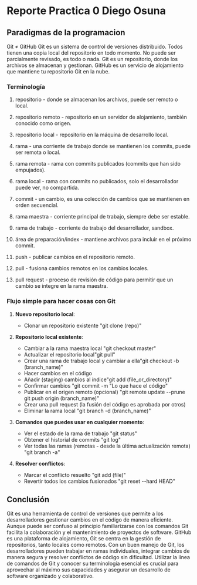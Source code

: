 # Reporte Practica 0 Diego Osuna
## Paradigmas de la programacion


Git ≠ GitHub
Git es un sistema de control de versiones distribuido. Todos tienen una copia local del repositorio en todo momento. No puede ser parcialmente revisado, es todo o nada.
Git es un repositorio, donde los archivos se almacenan y gestionan. GitHub es un servicio de alojamiento que mantiene tu repositorio Git en la nube.
### Terminología

1. repositorio - donde se almacenan los archivos, puede ser remoto o local.

2. repositorio remoto - repositorio en un servidor de alojamiento, también conocido como origen.

3. repositorio local - repositorio en la máquina de desarrollo local.

4. rama - una corriente de trabajo donde se mantienen los commits, puede ser remota o local.

5. rama remota - rama con commits publicados (commits que han sido empujados).

6. rama local - rama con commits no publicados, solo el desarrollador puede ver, no compartida.

7. commit - un cambio, es una colección de cambios que se mantienen en orden secuencial.

8. rama maestra - corriente principal de trabajo, siempre debe ser estable.

9. rama de trabajo - corriente de trabajo del desarrollador, sandbox.

10. área de preparación/index - mantiene archivos para incluir en el próximo commit.

11. push - publicar cambios en el repositorio remoto.

12. pull - fusiona cambios remotos en los cambios locales.

13. pull request - proceso de revisión de código para permitir que un cambio se integre en la rama maestra.
    
### Flujo simple para hacer cosas con Git

1. **Nuevo repositorio local**:
   - Clonar un repositorio existente "git clone (repo)"
2. **Repositorio local existente**:
   - Cambiar a la rama maestra local "git checkout master"
   - Actualizar el repositorio local"git pull"
   - Crear una rama de trabajo local y cambiar a ella"git checkout -b (branch_name)"
   - Hacer cambios en el código
   - Añadir (staging) cambios al índice"git add (file_or_directory)"
   - Confirmar cambios "git commit -m "Lo que hace el código"
   - Publicar en el origen remoto (opcional) "git remote update --prune git push origin (branch_name)"
   - Crear una pull request (la fusión del código es aprobada por otros)
   - Eliminar la rama local "git branch -d (branch_name)"
  
3. **Comandos que puedes usar en cualquier momento**:
   - Ver el estado de la rama de trabajo "git status"
   - Obtener el historial de commits "git log"
   - Ver todas las ramas (remotas - desde la última actualización remota) "git branch -a"

4. **Resolver conflictos**:
   - Marcar el conflicto resuelto "git add (file)"
   - Revertir todos los cambios fusionados "git reset --hard HEAD"


## Conclusión

Git es una  herramienta de control de versiones que permite a los desarrolladores gestionar cambios en el código de manera eficiente. Aunque puede ser confuso al principio familiarizarse con los comandos  Git facilita la colaboración y el mantenimiento de proyectos de software.
 GitHub es una plataforma de alojamiento, Git se centra en la gestión de repositorios, tanto locales como remotos. Con un buen manejo de Git, los desarrolladores pueden trabajar en ramas individuales, integrar cambios de manera segura y resolver conflictos de código sin dificultad. Utilizar la línea de comandos de Git y conocer su terminología esencial es crucial para aprovechar al máximo sus capacidades y asegurar un desarrollo de software organizado y colaborativo.